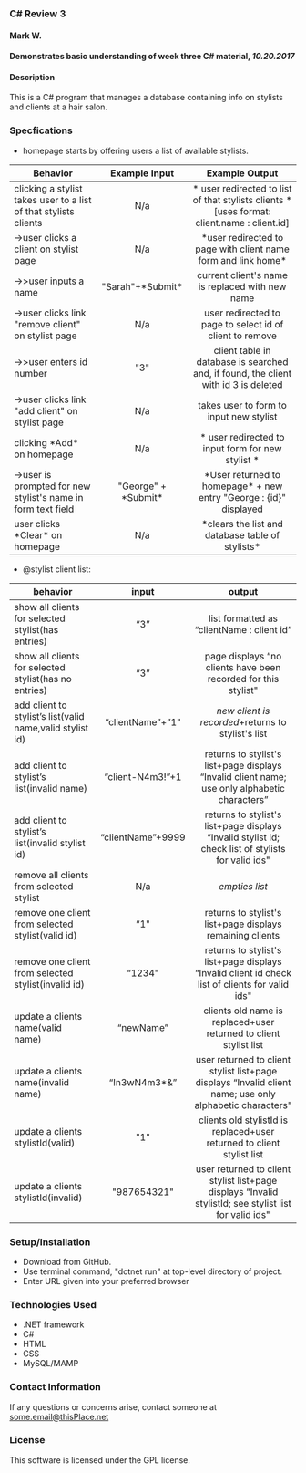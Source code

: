 ### C\# Review 3
#### Mark W.
#### Demonstrates basic understanding of week three C# material, _10.20.2017_


#### Description
This is a C# program that manages a database containing info on stylists and clients at a hair salon.

### Specfications
* homepage starts by offering users a list of available stylists.

|Behavior | Example Input| Example Output|
| ---|:---:| :---:|
| clicking a stylist takes user to a list of that stylists clients| N/a | \* user redirected to list of that stylists clients \* [uses format: client.name : client.id]|
|->user clicks a client on stylist page| N/a |\*user redirected to page with client name form and link home\*|
|->>user inputs a name|"Sarah"+\*Submit\*|current client's name is replaced with new name|
|->user clicks link "remove client" on stylist page| N/a |user redirected to page to select id of client to remove|
|->>user enters id number|"3"|client table in database is searched and, if found, the client with id 3 is deleted|
|->user clicks link "add client" on stylist page| N/a |takes user to form to input new stylist|
| clicking \*Add\* on homepage | N/a | \* user redirected to input form for new stylist \* |
| ->user is prompted for new stylist's name in form text field| "George" + \*Submit\* | \*User returned to homepage\* + new entry "George : {id}" displayed
| user clicks \*Clear\* on homepage| N/a | \*clears the list and database table of stylists\* |


* @stylist client list:

|behavior								       |	input				   |	output							|
|---|:---:|:---:|
|show all clients for selected stylist(has entries) | “3” | list formatted as “clientName : client id” |
|show all clients for selected stylist(has no entries) | “3” | page displays “no clients have been recorded for this stylist" |
|add client to stylist’s list(valid name,valid stylist id) | “clientName”+”1" | *new client is recorded*+returns to stylist's list |
|add client to stylist’s list(invalid name) | “client-N4m3!”+1 |  returns to stylist's list+page displays “Invalid client name; use only alphabetic characters” |
|add client to stylist’s list(invalid stylist id) | “clientName”+9999 | returns to stylist's list+page displays “Invalid stylist id; check list of stylists for valid ids" |
|remove all clients from selected stylist	| N/a	| *empties list* |
|remove one client from selected stylist(valid id) | “1" | returns to stylist's list+page displays remaining clients |
|remove one client from selected stylist(invalid id) | “1234" | returns to stylist's list+page displays “Invalid client id check list of clients for valid ids" |
|update a clients name(valid name)   | “newName”    | clients old name is replaced+user returned to client stylist list |
|update a clients name(invalid name) | “!n3wN4m3*&” | user returned to client stylist list+page displays “Invalid client name; use only alphabetic characters" |
|update a clients stylistId(valid)   | "1"    | clients old stylistId is replaced+user returned to client stylist list |
|update a clients stylistId(invalid) | "987654321" | user returned to client stylist list+page displays “Invalid stylistId; see stylist list for valid ids" |



### Setup/Installation
* Download from GitHub.
* Use terminal command, "dotnet run" at top-level directory of project.
* Enter URL given into your preferred browser

### Technologies Used
* .NET framework
* C#
* HTML
* CSS
* MySQL/MAMP

### Contact Information
If any questions or concerns arise, contact someone at some.email@thisPlace.net

### License
This software is licensed under the GPL license.
